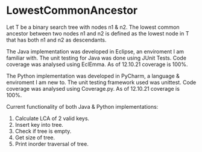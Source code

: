 # LowestCommonAncestor

Let T be a binary search tree with nodes n1 & n2. The lowest common ancestor between two nodes n1 and n2 is defined as the lowest node in T that has both n1 and n2 as descendants.

The Java implementation was developed in Eclipse, an enviroment I am familiar with.
The unit testing for Java was done using JUnit Tests. Code coverage was analysed using EclEmma. As of 12.10.21 coverage is 100%.

The Python implementation was developed in PyCharm, a language & enviroment I am new to.
The unit testing framework used was unittest. Code coverage was analysed using Coverage.py. As of 12.10.21 coverage is 100%.

Current functionality of both Java & Python implementations:

1. Calculate LCA of 2 valid keys.
2. Insert key into tree.
3. Check if tree is empty.
4. Get size of tree.
5. Print inorder traversal of tree.
